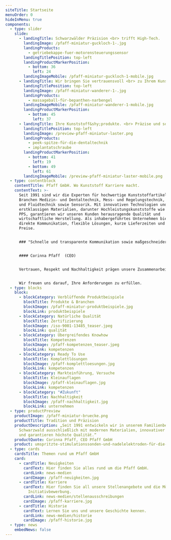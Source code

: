 ```yaml
---
siteTitle: Startseite
menuOrder: 0
hideInMenu: true
components:
  - type: slider
    slide:
      - landingTitle: Schwarzwälder Präzision <br> trifft High-Tech.
        landingImage: /pfaff-miniatur-guckloch-1-.jpg
        landingProducts:
          - getriebekappe-fuer-motorensteuerungssensor
        landingTitlePosition: top-left
        landingProductMarkerPosition:
          - bottom: 36
            left: 24
        landingImageMobile: /pfaff-miniatur-guckloch-1-mobile.jpg
      - landingTitle: Wir bringen Sie vertrauensvoll <br> zu Ihrem Kunststoffgipfel.
        landingTitlePosition: top-left
        landingImage: /pfaff-miniatur-wanderer-1-.jpg
        landingProducts:
          - massageball-für-bepanthen-narbengel
        landingImageMobile: /pfaff-miniatur-wanderer-1-mobile.jpg
        landingProductMarkerPosition:
          - bottom: 45
            left: 37
      - landingTitle: Ihre Kunststoff&shy;produkte. <br> Präzise und sofort einsatzbereit.
        landingTitlePosition: top-left
        landingImage: /preview-pfaff-miniatur-laster.png
        landingProducts:
          - peek-spitze-für-die-dentaltechnik
          - implantatschraube
        landingProductMarkerPosition:
          - bottom: 41
            left: 19
          - bottom: 49
            left: 61
        landingImageMobile: /preview-pfaff-miniatur-laster-mobile.png
  - type: contentblock
    contentTitle: Pfaff GmbH. Wo Kunststoff Karriere macht.
    contentText: >-
      Seit 1991 sind wir die Experten für hochwertige Kunststoffartikel in den
      Branchen Medizin- und Dentaltechnik, Mess- und Regelungstechnik, Ventil-
      und Fluidtechnik sowie Sensorik. Mit innovativen Technologien und
      erstklassigen Materialien, darunter Hochleistungskunststoffe wie Peek und
      PPS, garantieren wir unseren Kunden herausragende Qualität und
      wirtschaftliche Herstellung. Als inhabergeführtes Unternehmen bieten wir
      direkte Kommunikation, flexible Lösungen, kurze Lieferzeiten und faire
      Preise.


      ### "Schnelle und transparente Kommunikation sowie maßgeschneiderte Lösungen sind unsere Stärken."


      #### Corinna Pfaff  (CEO)


      Vertrauen, Respekt und Nachhaltigkeit prägen unsere Zusammenarbeit mit Kunden, Lieferanten und Mitarbeitern. Entdecken Sie unsere Möglichkeiten und kontaktieren Sie uns für langfristige Partnerschaften.


      Wir freuen uns darauf, Ihre Anforderungen zu erfüllen.
  - type: blocks
    block:
      - blockCategory: Verblüffende Produktbeispiele
        blockTitle: Produkte & Branchen
        blockImage: /pfaff-miniatur-produktbeispiele.jpg
        blockLink: produktbeispiele
      - blockCategory: Natürliche Qualität
        blockTitle: Zertifizierung
        blockImage: /iso-9001-13485_teaser.jpeg
        blockLink: qualität
      - blockCategory: Übergreifendes Knowhow
        blockTitle: Kompetenzen
        blockImage: /pfaff-kompetenzen_teaser.jpeg
        blockLink: kompetenzen
      - blockCategory: Ready To Use
        blockTitle: Komplettlösungen
        blockImage: /pfaff-komplettloesungen.jpg
        blockLink: kompetenzen
      - blockCategory: Markteinführung, Versuche
        blockTitle: Kleinauflagen
        blockImage: /pfaff-kleinauflagen.jpg
        blockLink: kompetenzen
      - blockCategory: "#Zukunft"
        blockTitle: Nachhaltigkeit
        blockImage: /pfaff-nachhaltigkeit.jpg
        blockLink: unternehmen
  - type: productPreview
    productImage: /pfaff-miniatur-bruecke.png
    productTitle: Tradition und Präzision
    productDescription: „Seit 1991 entwickeln wir in unserem Familienbetrieb im
      Schwarzwald ausschließlich mit modernen Materialien, innovativer Technik
      und garantieren höchste Qualität.“
    productQuote: Corinna Pfaff, CEO Pfaff GmbH
    product: umspritzte-stimulationssonden-und-nadelelektroden-für-die-neurochirurgie
  - type: cards
    cardsTitle: Themen rund um Pfaff GmbH
    card:
      - cardTitle: Neuigkeiten
        cardText: Hier finden Sie alles rund um die Pfaff GmbH.
        cardLink: news-medien
        cardImage: /pfaff-neuigkeiten.jpg
      - cardTitle: Karriere
        cardText: Hier finden Sie all unsere Stellenangebote und die Möglichkeit der
          Initiativbewerbung.
        cardLink: news-medien/stellenausschreibungen
        cardImage: /pfaff-karriere.jpg
      - cardTitle: Historie
        cardText: Lernen Sie uns und unsere Geschichte kennen.
        cardLink: news-medien/historie
        cardImage: /pfaff-historie.jpg
  - type: news
    embedNews: false
---
```

